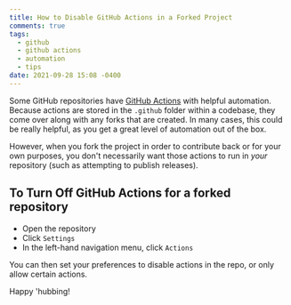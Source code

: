 ```yaml
---
title: How to Disable GitHub Actions in a Forked Project
comments: true
tags:
  - github
  - github actions
  - automation
  - tips
date: 2021-09-28 15:08 -0400
---
```

Some GitHub repositories have [GitHub Actions](https://github.com/features/actions) with helpful automation. Because actions are stored in the `.github` folder within a codebase, they come over along with any forks that are created. In many cases, this could be really helpful, as you get a great level of automation out of the box.

However, when you fork the project in order to contribute back or for your own purposes, you don't necessarily want those actions to run in _your_ repository (such as attempting to publish releases).

## To Turn Off GitHub Actions for a forked repository

* Open the repository
* Click `Settings`
* In the left-hand navigation menu, click `Actions`

You can then set your preferences to disable actions in the repo, or only allow certain actions.

Happy 'hubbing!